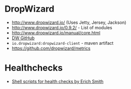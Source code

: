 # DropWizard
- http://www.dropwizard.io/ (Uses Jetty, Jersey, Jackson)
- http://www.dropwizard.io/0.9.2/ - List of modules
- http://www.dropwizard.io/manual/core.html
- [DW GitHub](https://github.com/dropwizard/dropwizard)
- `io.dropwizard:dropwizard-client` - maven artifact
- https://github.com/dropwizard/metrics


# Healthchecks
- [Shell scripts for health checks by Erich Smith](https://asciinema.org/a/476)
